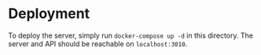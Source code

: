 # Deployment
To deploy the server, simply run `docker-compose up -d` in this directory. The server and API should be reachable on `localhost:3010`.
